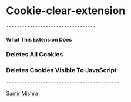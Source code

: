 # Cookie-clear-extension
`----------------------------------`

#### What This Extension Does


### Deletes All Cookies



### Deletes Cookies Visible To JavaScript
`-------------------------------------------`


<a href="https://www.linkedin.com/in/smir45/">Samir Mishra</a> 
